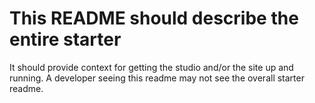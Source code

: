 # This README should describe the entire starter

It should provide context for getting the studio and/or the site up and running. A developer seeing this readme may not see the overall starter readme.